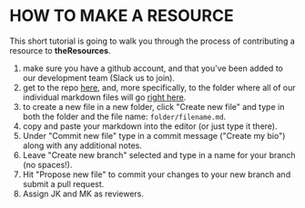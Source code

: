 #  HOW TO MAKE A RESOURCE

This short tutorial is going to walk you through the process of contributing a resource to **theResources**.

1. make sure you have a github account, and that you've been added to our development team (Slack us to join).
2. get to the repo [here](https://github.com/learninglab-dev/the-resources), and, more specifically, to the folder where all of our individual markdown files will go [right here](https://github.com/learninglab-dev/the-resources/tree/master/data/resources/people).
3. to create a new file in a new folder, click "Create new file" and type in both the folder and the file name: `folder/filename.md`.
4. copy and paste your markdown into the editor (or just type it there).
5. Under "Commit new file" type in a commit message ("Create my bio") along with any additional notes.
6. Leave "Create new branch" selected and type in a name for your branch (no spaces!).
7. Hit "Propose new file" to commit your changes to your new branch and submit a pull request.
8. Assign JK and MK as reviewers.

